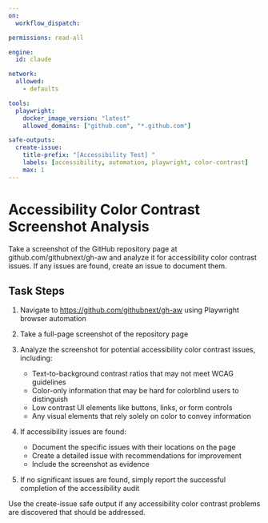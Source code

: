 ```yaml
---
on:
  workflow_dispatch:

permissions: read-all

engine:
  id: claude

network:
  allowed:
    - defaults

tools:
  playwright:
    docker_image_version: "latest"
    allowed_domains: ["github.com", "*.github.com"]

safe-outputs:
  create-issue:
    title-prefix: "[Accessibility Test] "
    labels: [accessibility, automation, playwright, color-contrast]
    max: 1
---
```


# Accessibility Color Contrast Screenshot Analysis

Take a screenshot of the GitHub repository page at github.com/githubnext/gh-aw and analyze it for accessibility color contrast issues. If any issues are found, create an issue to document them.

## Task Steps

1. Navigate to https://github.com/githubnext/gh-aw using Playwright browser automation
2. Take a full-page screenshot of the repository page
3. Analyze the screenshot for potential accessibility color contrast issues, including:
   - Text-to-background contrast ratios that may not meet WCAG guidelines
   - Color-only information that may be hard for colorblind users to distinguish  
   - Low contrast UI elements like buttons, links, or form controls
   - Any visual elements that rely solely on color to convey information

4. If accessibility issues are found:
   - Document the specific issues with their locations on the page
   - Create a detailed issue with recommendations for improvement
   - Include the screenshot as evidence

5. If no significant issues are found, simply report the successful completion of the accessibility audit

Use the create-issue safe output if any accessibility color contrast problems are discovered that should be addressed.